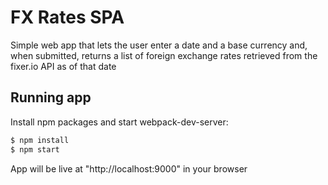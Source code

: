 # FX Rates SPA

Simple web app that lets the user enter a date and a base currency and, when submitted, returns a list of foreign exchange rates retrieved from the fixer.io API as of that date

## Running app

Install npm packages and start webpack-dev-server:

```bash
$ npm install
$ npm start
```

App will be live at "http://localhost:9000" in your browser